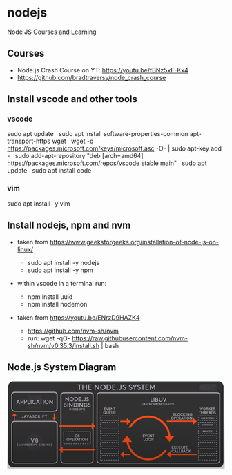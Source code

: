 # nodejs
Node JS Courses and Learning

## Courses
- Node.js Crash Course on YT: https://youtu.be/fBNz5xF-Kx4
- https://github.com/bradtraversy/node_crash_course

## Install vscode and other tools

### vscode
sudo apt update &nbsp;
sudo apt install software-properties-common apt-transport-https wget &nbsp;
wget -q https://packages.microsoft.com/keys/microsoft.asc -O- | sudo apt-key add - &nbsp;
sudo add-apt-repository "deb [arch=amd64] https://packages.microsoft.com/repos/vscode stable main" &nbsp;
sudo apt update &nbsp;
sudo apt install code &nbsp;

### vim
sudo apt install -y vim

## Install nodejs, npm and nvm
- taken from https://www.geeksforgeeks.org/installation-of-node-js-on-linux/
  - sudo apt install -y nodejs
  - sudo apt install -y npm

- within vscode in a terminal run:
  - npm install uuid
  - npm install nodemon

- taken from https://youtu.be/ENrzD9HAZK4
  - https://github.com/nvm-sh/nvm
  - run: wget -qO- https://raw.githubusercontent.com/nvm-sh/nvm/v0.35.3/install.sh | bash &nbsp;

## Node.js System Diagram
![](./node.js-system.png)
